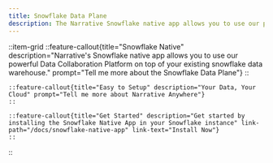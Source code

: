 ```yaml
---
title: Snowflake Data Plane
description: The Narrative Snowflake native app allows you to use our powerful Data Collaboration Platform on top of your existing snowflake data warehouse.
---
```


::item-grid
    ::feature-callout{title="Snowflake Native" description="Narrative's Snowflake native app allows you to use our powerful Data Collaboration Platform on top of your existing snowflake data warehouse." prompt="Tell me more about the Snowflake Data Plane"}
    ::

    ::feature-callout{title="Easy to Setup" description="Your Data, Your Cloud" prompt="Tell me more about Narrative Anywhere"}
    ::

    ::feature-callout{title="Get Started" description="Get started by installing the Snowflake Native App in your Snowflake instance" link-path="/docs/snowflake-native-app" link-text="Install Now"}
    ::
::
